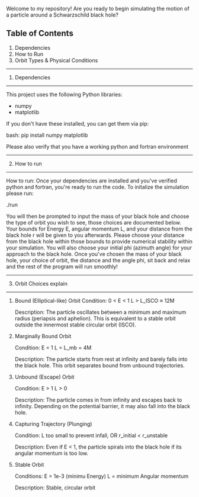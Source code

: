 Welcome to my repository! Are you ready to begin simulating the motion of a particle around a Schwarzschild black hole?

Table of Contents
------------------
1. Dependencies
3. How to Run
4. Orbit Types & Physical Conditions

------------------------------------------------------------

1. Dependencies
-----------------
This project uses the following Python libraries:
- numpy
- matplotlib

If you don't have these installed, you can get them via pip:

bash:
pip install numpy matplotlib

Please also verify that you have a working python and fortran environment

------------------------------------------------------------
2. How to run
-----------------
How to run:
Once your dependencies are installed and you've verified python and fortran, you're ready to run the code. To initalize the simulation please run:

./run

You will then be prompted to input the mass of your black hole and choose the type of orbit you wish to see, those choices are documented below. 
Your bounds for Energy E, angular momentum L, and your distance from the black hole r will be given to you afterwards. Please choose your distance
from the black hole within those bounds to provide numerical stability within your simulation. You will also choose your initial phi (azimuth angle)
for your approach to the black hole.
Once you've chosen the mass of your black hole, your choice of orbit, the distance and the angle phi, sit back and relax and the rest of the program will run smoothly!
 
------------------------------------------------------------
3. Orbit Choices explain
-----------------
  1. Bound (Elliptical-like) Orbit
      Condition:
      0 < E < 1
      L > L_ISCO ≈ 12M
  
      Description:
      The particle oscillates between a minimum and maximum radius (periapsis and aphelion).
      This is equivalent to a stable orbit outside the innermost stable circular orbit (ISCO).
  
  2. Marginally Bound Orbit

     Condition:
      E = 1
      L = L_mb = 4M
  
      Description:
      The particle starts from rest at infinity and barely falls into the black hole.
      This orbit separates bound from unbound trajectories.
  
  4. Unbound (Escape) Orbit

     Condition:
      E > 1
      L > 0
  
      Description:
      The particle comes in from infinity and escapes back to infinity.
      Depending on the potential barrier, it may also fall into the black hole.
  
  5. Capturing Trajectory (Plunging)

     Condition:
      L too small to prevent infall, OR
      r_initial < r_unstable
  
      Description:
      Even if E < 1, the particle spirals into the black hole if its angular momentum is too low.
  
  7. Stable Orbit

     Conditions:
     E = 1e-3 (minimu Energy)
     L = minimum Angular momentum
  
     Description:
     Stable, circular orbit
  
    
